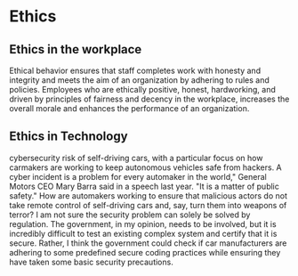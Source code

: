 # Ethics

## Ethics in the workplace

Ethical behavior ensures that staff completes work with honesty and integrity and meets the aim of an organization by adhering to rules and policies. Employees who are ethically positive, honest, hardworking, and driven by principles of fairness and decency in the workplace, increases the overall morale and enhances the performance of an organization.

## Ethics in Technology

cybersecurity risk of self-driving cars, with a particular focus on how carmakers are working to keep autonomous vehicles safe from hackers.
A cyber incident is a problem for every automaker in the world," General Motors CEO Mary Barra said in a speech last year. "It is a matter of public safety." How are automakers working to ensure that malicious actors do not take remote control of self-driving cars and, say, turn them into weapons of terror?
I am not sure the security problem can solely be solved by regulation. The government, in my opinion, needs to be involved, but it is incredibly difficult to test an existing complex system and certify that it is secure. Rather, I think the government could check if car manufacturers are adhering to some predefined secure coding practices while ensuring they have taken some basic security precautions.
